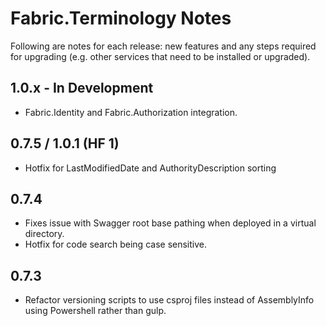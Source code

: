 # Fabric.Terminology Notes #

Following are notes for each release: new features and any steps required for upgrading (e.g. other services that need to be installed or upgraded).

## 1.0.x - In Development ##

- Fabric.Identity and Fabric.Authorization integration.

## 0.7.5 / 1.0.1  (HF 1)

- Hotfix for LastModifiedDate and AuthorityDescription sorting

## 0.7.4  ##

- Fixes issue with Swagger root base pathing when deployed in a virtual directory.
- Hotfix for code search being case sensitive.

## 0.7.3  ##

- Refactor versioning scripts to use csproj files instead of AssemblyInfo using Powershell rather than gulp.

